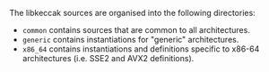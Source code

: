 The libkeccak sources are organised into the following directories:
 * `common` contains sources that are common to all architectures.
 * `generic` contains instantiations for "generic" architectures.
 * `x86_64` contains instantiations and definitions specific to x86-64
   architectures (i.e. SSE2 and AVX2 definitions).